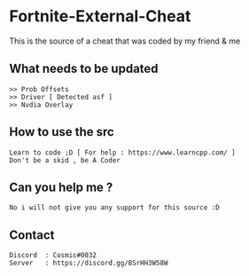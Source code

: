 # Fortnite-External-Cheat

This is the source of a cheat that was coded by my friend & me 

## What needs to be updated
```
>> Prob Offsets
>> Driver [ Detected asf ]
>> Nvdia Overlay
```
## How to use the src
```
Learn to code ;D [ For help : https://www.learncpp.com/ ]
Don't be a skid , be A Coder
```
## Can you help me ?
```
No i will not give you any support for this source :D
```
## Contact
```
Discord  : Cosmic#0032
Server   : https://discord.gg/BSrHH3W58W
```
